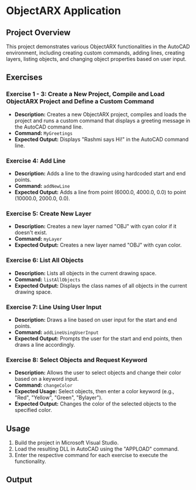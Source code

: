 # ObjectARX Application

## Project Overview

This project demonstrates various ObjectARX functionalities in the AutoCAD environment, including creating custom commands, adding lines, creating layers, listing objects, and changing object properties based on user input.

## Exercises

### Exercise 1 - 3: Create a New Project, Compile and Load ObjectARX Project and Define a Custom Command

- **Description:** Creates a new ObjectARX project, compiles and loads the project and runs a custom command that displays a greeting message in the AutoCAD command line.
- **Command:** `MyGreetings`
- **Expected Output:** Displays "Rashmi says Hi!" in the AutoCAD command line.

### Exercise 4: Add Line

- **Description:** Adds a line to the drawing using hardcoded start and end points.
- **Command:** `addNewLine`
- **Expected Output:** Adds a line from point (6000.0, 4000.0, 0.0) to point (10000.0, 2000.0, 0.0).

### Exercise 5: Create New Layer

- **Description:** Creates a new layer named "OBJ" with cyan color if it doesn't exist.
- **Command:** `myLayer`
- **Expected Output:** Creates a new layer named "OBJ" with cyan color.

### Exercise 6: List All Objects

- **Description:** Lists all objects in the current drawing space.
- **Command:** `listAllObjects`
- **Expected Output:** Displays the class names of all objects in the current drawing space.

### Exercise 7: Line Using User Input

- **Description:** Draws a line based on user input for the start and end points.
- **Command:** `addLineUsingUserInput`
- **Expected Output:** Prompts the user for the start and end points, then draws a line accordingly.

### Exercise 8: Select Objects and Request Keyword

- **Description:** Allows the user to select objects and change their color based on a keyword input.
- **Command:** `changeColor`
- **Expected Usage:** Select objects, then enter a color keyword (e.g., "Red", "Yellow", "Green", "Bylayer").
- **Expected Output:** Changes the color of the selected objects to the specified color.

## Usage

1. Build the project in Microsoft Visual Studio.
2. Load the resulting DLL in AutoCAD using the "APPLOAD" command.
3. Enter the respective command for each exercise to execute the functionality.

## Output

